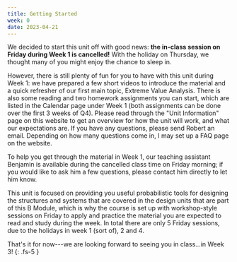 ```yaml
---
title: Getting Started
week: 0
date: 2023-04-21
---
```


We decided to start this unit off with good news: **the in-class session on Friday during Week 1 is cancelled!** With the holiday on Thursday, we thought many of you might enjoy the chance to sleep in.

However, there is still plenty of fun for you to have with this unit during Week 1: we have prepared a few short videos to introduce the material and a quick refresher of our first main topic, Extreme Value Analysis. There is also some reading and two homework assignments you can start, which are listed in the Calendar page under Week 1 (both assignments can be done over the first 3 weeks of Q4). Please read through the "Unit Information" page on this website to get an overview for how the unit will work, and what our expectations are. If you have any questions, please send Robert an email. Depending on how many questions come in, I may set up a FAQ page on the website.

To help you get through the material in Week 1, our teaching assistant Benjamin is available during the cancelled class time on Friday morning; if you would like to ask him a few questions, please contact him directly to let him know.

This unit is focused on providing you useful probabilistic tools for designing the structures and systems that are covered in the design units that are part of this B Module, which is why the course is set up with workshop-style sessions on Friday to apply and practice the material you are expected to read and study during the week. In total there are only 5 Friday sessions, due to the holidays in week 1 (sort of), 2 and 4.

That's it for now---we are looking forward to seeing you in class...in Week 3!
{: .fs-5 }
